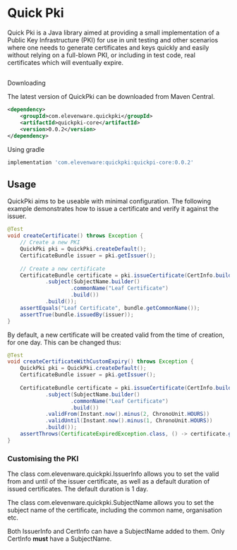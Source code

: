 # Quick Pki

Quick Pki is a Java library aimed at providing a small implementation of a Public Key Infrastructure (PKI) for use
in unit testing and other scenarios where one needs to generate certificates and keys quickly and easily without relying
on a full-blown PKI, or including in test code, real certificates which will eventually expire.

##
Downloading

The latest version of QuickPki can be downloaded from Maven Central. 

```xml
<dependency>
    <groupId>com.elevenware.quickpki</groupId>
    <artifactId>quickpki-core</artifactId>
    <version>0.0.2</version>
</dependency> 
```

Using gradle 
    
```groovy
implementation 'com.elevenware:quickpki:quickpi-core:0.0.2'
```

## Usage

QuickPki aims to be useable with minimal configuration. The following example demonstrates how to issue a certificate and 
verify it against the issuer.

```java
@Test
void createCertificate() throws Exception {
    // Create a new PKI
    QuickPki pki = QuickPki.createDefault();
    CertificateBundle issuer = pki.getIssuer();
    
    // Create a new certificate
    CertificateBundle certificate = pki.issueCertificate(CertInfo.builder()
            .subject(SubjectName.builder()
                    .commonName("Leaf Certificate")
                    .build())
            .build());
    assertEquals("Leaf Certificate", bundle.getCommonName());
    assertTrue(bundle.issuedBy(issuer));
}
```

By default, a new certificate will be created valid from the time of creation, for one day. This can be changed thus:

```java
@Test
void createCertificateWithCustomExpiry() throws Exception {
    QuickPki pki = QuickPki.createDefault();
    CertificateBundle issuer = pki.getIssuer();
    
    CertificateBundle certificate = pki.issueCertificate(CertInfo.builder()
            .subject(SubjectName.builder()
                    .commonName("Leaf Certificate")
                    .build())
            .validFrom(Instant.now().minus(2, ChronoUnit.HOURS))
            .validUntil(Instant.now().minus(1, ChronoUnit.HOURS))
            .build());
    assertThrows(CertificateExpiredException.class, () -> certificate.getCertificate().checkValidity());
}
```

### Customising the PKI

The class com.elevenware.quickpki.IssuerInfo allows you to set the valid from and until of the issuer certificate, as well as a default 
duration of issued certificates. The default duration is 1 day. 

The class com.elevenware.quickpki.SubjectName allows you to set the subject name of the certificate, including the common name, organisation etc.

Both IssuerInfo and CertInfo can have a SubjectName added to them. Only CertInfo **must** have a SubjectName.

```java